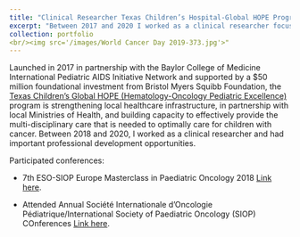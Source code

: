 ```yaml
---
title: "Clinical Researcher Texas Children’s Hospital-Global HOPE Program, malawi"
excerpt: "Between 2017 and 2020 I worked as a clinical researcher focusing on childhood cancer"
collection: portfolio
<br/><img src='/images/World Cancer Day 2019-373.jpg'>"
---
```


Launched in 2017 in partnership with the Baylor College of Medicine International Pediatric AIDS Initiative Network and supported by a $50 million foundational investment from Bristol Myers Squibb Foundation, the [Texas Children’s Global HOPE (Hematology-Oncology Pediatric Excellence)](https://www.texaschildrensglobalhealth.org/global-hope) program is strengthening local healthcare infrastructure, in partnership with local Ministries of Health, and building capacity to effectively provide the multi-disciplinary care that is needed to optimally care for children with cancer. Between 2018 and 2020, I worked as a clinical researcher and had important professional development opportunities.

Participated conferences: 
- 7th ESO-SIOP Europe Masterclass in Paediatric Oncology 2018 [Link here](https://www.eso.net/en/what%2dwe%2ddo/past%2devents/events%2d2018/7th-eso-siop-europe-masterclass-in-paediatric-oncology/3-1506-0-).
  
- Attended Annual Société Internationale d’Oncologie Pédiatrique/International Society of Paediatric Oncology (SIOP) COnferences [Link here](https://siop-online.org).


